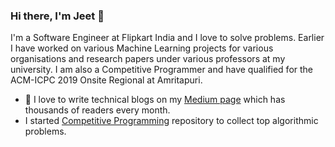 ### Hi there, I'm Jeet 👋

I'm a Software Engineer at Flipkart India and I love to solve problems. Earlier I have worked on various Machine Learning projects for various organisations and research papers under various professors at my university. I am also a Competitive Programmer and have qualified for the ACM-ICPC 2019 Onsite Regional at Amritapuri.

- 📝 I love to write technical blogs on my [Medium page](https://medium.com/@amitrajit_bose) which has thousands of readers every month.
- I started [Competitive Programming](https://github.com/amitrajitbose/Competitive_Programming) repository to collect top algorithmic problems.
<!--
**amitrajitbose/amitrajitbose** is a ✨ _special_ ✨ repository because its `README.md` (this file) appears on your GitHub profile.

Here are some ideas to get you started:

- 🔭 I’m currently working on ...
- 🌱 I’m currently learning ...
- 👯 I’m looking to collaborate on ...
- 🤔 I’m looking for help with ...
- 💬 Ask me about ...
- 📫 How to reach me: ...
- 😄 Pronouns: ...
- ⚡ Fun fact: ...
-->
